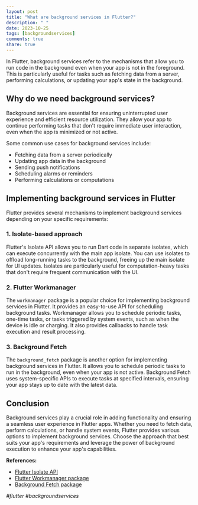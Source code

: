 ```yaml
---
layout: post
title: "What are background services in Flutter?"
description: " "
date: 2023-10-25
tags: [backgroundservices]
comments: true
share: true
---
```


In Flutter, background services refer to the mechanisms that allow you to run code in the background even when your app is not in the foreground. This is particularly useful for tasks such as fetching data from a server, performing calculations, or updating your app's state in the background.

## Why do we need background services?

Background services are essential for ensuring uninterrupted user experience and efficient resource utilization. They allow your app to continue performing tasks that don't require immediate user interaction, even when the app is minimized or not active.

Some common use cases for background services include:
- Fetching data from a server periodically
- Updating app data in the background
- Sending push notifications
- Scheduling alarms or reminders
- Performing calculations or computations

## Implementing background services in Flutter

Flutter provides several mechanisms to implement background services depending on your specific requirements:

### 1. Isolate-based approach

Flutter's Isolate API allows you to run Dart code in separate isolates, which can execute concurrently with the main app isolate. You can use isolates to offload long-running tasks to the background, freeing up the main isolate for UI updates. Isolates are particularly useful for computation-heavy tasks that don't require frequent communication with the UI.

### 2. Flutter Workmanager

The `workmanager` package is a popular choice for implementing background services in Flutter. It provides an easy-to-use API for scheduling background tasks. Workmanager allows you to schedule periodic tasks, one-time tasks, or tasks triggered by system events, such as when the device is idle or charging. It also provides callbacks to handle task execution and result processing.

### 3. Background Fetch

The `background_fetch` package is another option for implementing background services in Flutter. It allows you to schedule periodic tasks to run in the background, even when your app is not active. Background Fetch uses system-specific APIs to execute tasks at specified intervals, ensuring your app stays up to date with the latest data.

## Conclusion

Background services play a crucial role in adding functionality and ensuring a seamless user experience in Flutter apps. Whether you need to fetch data, perform calculations, or handle system events, Flutter provides various options to implement background services. Choose the approach that best suits your app's requirements and leverage the power of background execution to enhance your app's capabilities.

**References:**
- [Flutter Isolate API](https://api.flutter.dev/flutter/dart-isolate/dart-isolate-library.html)
- [Flutter Workmanager package](https://pub.dev/packages/workmanager)
- [Background Fetch package](https://pub.dev/packages/background_fetch)

*#flutter #backgroundservices*